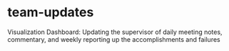 # team-updates
Visualization Dashboard: Updating the supervisor of daily meeting notes, commentary, and weekly reporting up the accomplishments and failures
